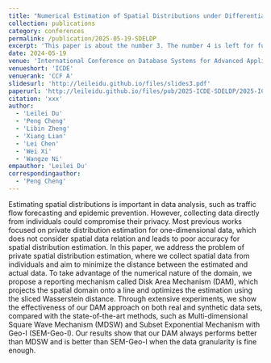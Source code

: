 ```yaml
---
title: "Numerical Estimation of Spatial Distributions under Differential Privacy"
collection: publications
category: conferences
permalink: /publication/2025-05-19-SDELDP
excerpt: 'This paper is about the number 3. The number 4 is left for future work.'
date: 2024-05-19
venue: 'International Conference on Database Systems for Advanced Applications'
venueshort: 'ICDE'
venuerank: 'CCF A'
slidesurl: 'http://leileidu.github.io/files/slides3.pdf'
paperurl: 'http://leileidu.github.io/files/pub/2025-ICDE-SDELDP/2025-ICDE-SDELDP.pdf'
citation: 'xxx'
author: 
  - 'Leilei Du'
  - 'Peng Cheng'
  - 'Libin Zheng'
  - 'Xiang Lian'
  - 'Lei Chen'
  - 'Wei Xi'
  - 'Wangze Ni'
empauthor: 'Leilei Du'
correspondingauthor: 
  - 'Peng Cheng'
---
```


Estimating spatial distributions is important in data analysis, such as traffic flow forecasting and epidemic prevention. However, collecting data directly from individuals could compromise their privacy. Most previous works focused on private distribution estimation for one-dimensional data, which does not consider spatial data relation and leads to poor accuracy for spatial distribution estimation. In this paper, we address the problem of private spatial distribution estimation, where we collect spatial data from individuals and aim to minimize the distance between the estimated and actual data. To take advantage of the numerical nature of the domain, we propose a reporting mechanism called Disk Area Mechanism (DAM), which projects the spatial domain onto a line and optimizes the estimation using the sliced Wasserstein distance. Through extensive experiments, we show the effectiveness of our DAM approach on both real and synthetic data sets, compared with the state-of-the-art methods, such as Multi-dimensional Square Wave Mechanism (MDSW) and Subset Exponential Mechanism with Geo-I (SEM-Geo-I). Our results show that our DAM always performs better than MDSW and is better than SEM-Geo-I when the data granularity is fine enough.
